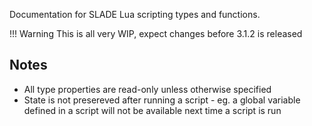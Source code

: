 
Documentation for SLADE Lua scripting types and functions.

!!! Warning
    This is all very WIP, expect changes before 3.1.2 is released

## Notes

* All type properties are read-only unless otherwise specified
* State is not presereved after running a script - eg. a global variable defined in a script will not be available next time a script is run
